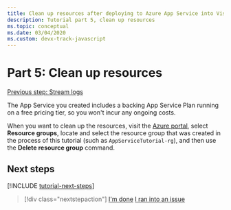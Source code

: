 ```yaml
---
title: Clean up resources after deploying to Azure App Service into Visual Studio Code
description: Tutorial part 5, clean up resources
ms.topic: conceptual
ms.date: 03/04/2020
ms.custom: devx-track-javascript
---
```


# Part 5: Clean up resources

[Previous step: Stream logs](tutorial-vscode-azure-app-service-node-04.md)

The App Service you created includes a backing App Service Plan running on a free pricing tier, so you won't incur any ongoing costs.

When you want to clean up the resources, visit the [Azure portal](https://portal.azure.com), select **Resource groups**, locate and select the resource group that was created in the process of this tutorial (such as `AppServiceTutorial-rg`), and then use the **Delete resource group** command.

## Next steps

[!INCLUDE [tutorial-next-steps](includes/tutorial-next-steps.md)]

> [!div class="nextstepaction"]
> [I'm done](node-howto-deploy-web-app.md) [I ran into an issue](https://www.research.net/r/PWZWZ52?tutorial=node-deployment-azureappservice&step=clean-up-resources)
